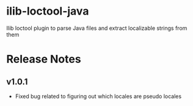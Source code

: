 # ilib-loctool-java
Ilib loctool plugin to parse Java files and extract localizable strings from them

# Release Notes

## v1.0.1

- Fixed bug related to figuring out which locales are pseudo locales
